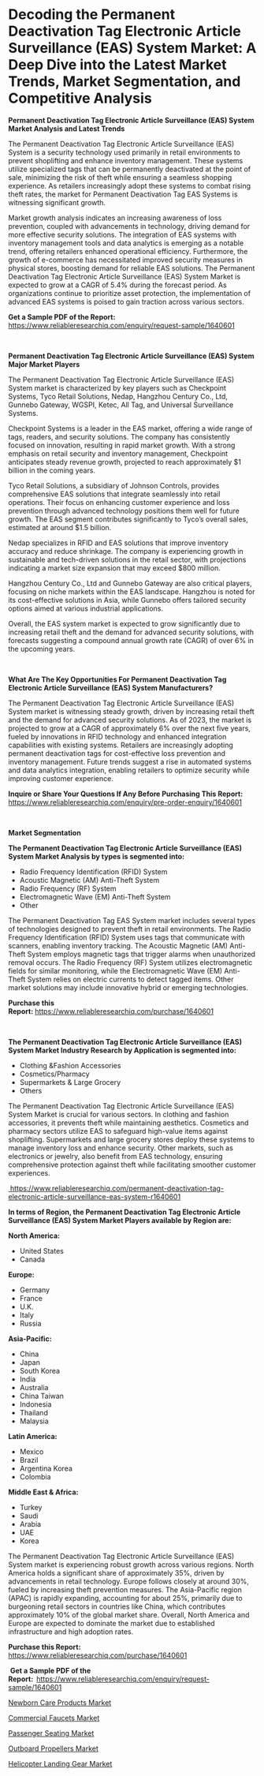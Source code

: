 <p><h1>Decoding the Permanent Deactivation Tag Electronic Article Surveillance (EAS) System Market: A Deep Dive into the Latest Market Trends, Market Segmentation, and Competitive Analysis</h1></p><p><strong>Permanent Deactivation Tag Electronic Article Surveillance (EAS) System Market Analysis and Latest Trends</strong></p>
<p><p>The Permanent Deactivation Tag Electronic Article Surveillance (EAS) System is a security technology used primarily in retail environments to prevent shoplifting and enhance inventory management. These systems utilize specialized tags that can be permanently deactivated at the point of sale, minimizing the risk of theft while ensuring a seamless shopping experience. As retailers increasingly adopt these systems to combat rising theft rates, the market for Permanent Deactivation Tag EAS Systems is witnessing significant growth.</p><p>Market growth analysis indicates an increasing awareness of loss prevention, coupled with advancements in technology, driving demand for more effective security solutions. The integration of EAS systems with inventory management tools and data analytics is emerging as a notable trend, offering retailers enhanced operational efficiency. Furthermore, the growth of e-commerce has necessitated improved security measures in physical stores, boosting demand for reliable EAS solutions. The Permanent Deactivation Tag Electronic Article Surveillance (EAS) System Market is expected to grow at a CAGR of 5.4% during the forecast period. As organizations continue to prioritize asset protection, the implementation of advanced EAS systems is poised to gain traction across various sectors.</p></p>
<p><strong>Get a Sample PDF of the Report:&nbsp;</strong> <a href="https://www.reliableresearchiq.com/enquiry/request-sample/1640601?utm_campaign=1141&utm_medium=2&utm_source=Github&utm_content=ia&utm_term=25092024&utm_id=permanent-deactivation-tag-electronic-article-surveillance-eas-system">https://www.reliableresearchiq.com/enquiry/request-sample/1640601</a></p>
<p>&nbsp;</p>
<p><strong>Permanent Deactivation Tag Electronic Article Surveillance (EAS) System Major Market Players</strong></p>
<p><p>The Permanent Deactivation Tag Electronic Article Surveillance (EAS) System market is characterized by key players such as Checkpoint Systems, Tyco Retail Solutions, Nedap, Hangzhou Century Co., Ltd, Gunnebo Gateway, WGSPI, Ketec, All Tag, and Universal Surveillance Systems. </p><p>Checkpoint Systems is a leader in the EAS market, offering a wide range of tags, readers, and security solutions. The company has consistently focused on innovation, resulting in rapid market growth. With a strong emphasis on retail security and inventory management, Checkpoint anticipates steady revenue growth, projected to reach approximately $1 billion in the coming years.</p><p>Tyco Retail Solutions, a subsidiary of Johnson Controls, provides comprehensive EAS solutions that integrate seamlessly into retail operations. Their focus on enhancing customer experience and loss prevention through advanced technology positions them well for future growth. The EAS segment contributes significantly to Tyco’s overall sales, estimated at around $1.5 billion.</p><p>Nedap specializes in RFID and EAS solutions that improve inventory accuracy and reduce shrinkage. The company is experiencing growth in sustainable and tech-driven solutions in the retail sector, with projections indicating a market size expansion that may exceed $800 million.</p><p>Hangzhou Century Co., Ltd and Gunnebo Gateway are also critical players, focusing on niche markets within the EAS landscape. Hangzhou is noted for its cost-effective solutions in Asia, while Gunnebo offers tailored security options aimed at various industrial applications.</p><p>Overall, the EAS system market is expected to grow significantly due to increasing retail theft and the demand for advanced security solutions, with forecasts suggesting a compound annual growth rate (CAGR) of over 6% in the upcoming years.</p></p>
<p>&nbsp;</p>
<p><strong>What Are The Key Opportunities For Permanent Deactivation Tag Electronic Article Surveillance (EAS) System Manufacturers?</strong></p>
<p><p>The Permanent Deactivation Tag Electronic Article Surveillance (EAS) System market is witnessing steady growth, driven by increasing retail theft and the demand for advanced security solutions. As of 2023, the market is projected to grow at a CAGR of approximately 6% over the next five years, fueled by innovations in RFID technology and enhanced integration capabilities with existing systems. Retailers are increasingly adopting permanent deactivation tags for cost-effective loss prevention and inventory management. Future trends suggest a rise in automated systems and data analytics integration, enabling retailers to optimize security while improving customer experience.</p></p>
<p><strong>Inquire or Share Your Questions If Any Before Purchasing This Report:</strong> <a href="https://www.reliableresearchiq.com/enquiry/pre-order-enquiry/1640601?utm_campaign=1141&utm_medium=2&utm_source=Github&utm_content=ia&utm_term=25092024&utm_id=permanent-deactivation-tag-electronic-article-surveillance-eas-system">https://www.reliableresearchiq.com/enquiry/pre-order-enquiry/1640601</a></p>
<p>&nbsp;</p>
<p><strong>Market Segmentation</strong></p>
<p><strong>The Permanent Deactivation Tag Electronic Article Surveillance (EAS) System Market Analysis by types is segmented into:</strong></p>
<p><ul><li>Radio Frequency Identification (RFID) System</li><li>Acoustic Magnetic (AM) Anti-Theft System</li><li>Radio Frequency (RF) System</li><li>Electromagnetic Wave (EM) Anti-Theft System</li><li>Other</li></ul></p>
<p><p>The Permanent Deactivation Tag EAS System market includes several types of technologies designed to prevent theft in retail environments. The Radio Frequency Identification (RFID) System uses tags that communicate with scanners, enabling inventory tracking. The Acoustic Magnetic (AM) Anti-Theft System employs magnetic tags that trigger alarms when unauthorized removal occurs. The Radio Frequency (RF) System utilizes electromagnetic fields for similar monitoring, while the Electromagnetic Wave (EM) Anti-Theft System relies on electric currents to detect tagged items. Other market solutions may include innovative hybrid or emerging technologies.</p></p>
<p><strong>Purchase this Report:&nbsp;</strong><a href="https://www.reliableresearchiq.com/purchase/1640601?utm_campaign=1141&utm_medium=2&utm_source=Github&utm_content=ia&utm_term=25092024&utm_id=permanent-deactivation-tag-electronic-article-surveillance-eas-system">https://www.reliableresearchiq.com/purchase/1640601</a></p>
<p>&nbsp;</p>
<p><strong>The Permanent Deactivation Tag Electronic Article Surveillance (EAS) System Market Industry Research by Application is segmented into:</strong></p>
<p><ul><li>Clothing &Fashion Accessories</li><li>Cosmetics/Pharmacy</li><li>Supermarkets & Large Grocery</li><li>Others</li></ul></p>
<p><p>The Permanent Deactivation Tag Electronic Article Surveillance (EAS) System Market is crucial for various sectors. In clothing and fashion accessories, it prevents theft while maintaining aesthetics. Cosmetics and pharmacy sectors utilize EAS to safeguard high-value items against shoplifting. Supermarkets and large grocery stores deploy these systems to manage inventory loss and enhance security. Other markets, such as electronics or jewelry, also benefit from EAS technology, ensuring comprehensive protection against theft while facilitating smoother customer experiences.</p></p>
<p><a href="https://www.reliableresearchiq.com/permanent-deactivation-tag-electronic-article-surveillance-eas-system-r1640601?utm_campaign=1141&utm_medium=2&utm_source=Github&utm_content=ia&utm_term=25092024&utm_id=permanent-deactivation-tag-electronic-article-surveillance-eas-system">&nbsp;https://www.reliableresearchiq.com/permanent-deactivation-tag-electronic-article-surveillance-eas-system-r1640601</a></p>
<p><strong>In terms of Region, the Permanent Deactivation Tag Electronic Article Surveillance (EAS) System Market Players available by Region are:</strong></p>
<p>
    <p> <strong> North America: </strong>
        <ul>
            <li>United States</li>
            <li>Canada</li>
        </ul>
        </p> 
    <p> <strong> Europe: </strong>
        <ul>
            <li>Germany</li>
            <li>France</li>
            <li>U.K.</li>
            <li>Italy</li>
            <li>Russia</li>
        </ul>
        </p> 
    <p> <strong> Asia-Pacific: </strong>
        <ul>
            <li>China</li>
            <li>Japan</li>
            <li>South Korea</li>
            <li>India</li>
            <li>Australia</li>
            <li>China Taiwan</li>
            <li>Indonesia</li>
            <li>Thailand</li>
            <li>Malaysia</li>
        </ul>
        </p> 
    <p> <strong> Latin America: </strong>
        <ul>
            <li>Mexico</li>
            <li>Brazil</li>
            <li>Argentina Korea</li>
            <li>Colombia</li>
        </ul>
        </p> 
    <p> <strong> Middle East & Africa: </strong>
        <ul>
            <li>Turkey</li>
            <li>Saudi</li>
            <li>Arabia</li>
            <li>UAE</li>
            <li>Korea</li>
        </ul>
    </p>
    </p>
<p><p>The Permanent Deactivation Tag Electronic Article Surveillance (EAS) System market is experiencing robust growth across various regions. North America holds a significant share of approximately 35%, driven by advancements in retail technology. Europe follows closely at around 30%, fueled by increasing theft prevention measures. The Asia-Pacific region (APAC) is rapidly expanding, accounting for about 25%, primarily due to burgeoning retail sectors in countries like China, which contributes approximately 10% of the global market share. Overall, North America and Europe are expected to dominate the market due to established infrastructure and high adoption rates.</p></p>
<p><strong>Purchase this Report: </strong><a href="https://www.reliableresearchiq.com/purchase/1640601?utm_campaign=1141&utm_medium=2&utm_source=Github&utm_content=ia&utm_term=25092024&utm_id=permanent-deactivation-tag-electronic-article-surveillance-eas-system">https://www.reliableresearchiq.com/purchase/1640601</a></p>
<p>&nbsp;<strong>Get a Sample PDF of the Report:&nbsp;&nbsp;</strong><a href="https://www.reliableresearchiq.com/enquiry/request-sample/1640601?utm_campaign=1141&utm_medium=2&utm_source=Github&utm_content=ia&utm_term=25092024&utm_id=permanent-deactivation-tag-electronic-article-surveillance-eas-system">https://www.reliableresearchiq.com/enquiry/request-sample/1640601</a></p>
<p><strong></strong></p>
<p><p><a href="https://issuu.com/reportprime-2/docs/newborn-care-products-market-size-2_b0aa4ac89c6b2d?utm_campaign=1141&utm_medium=2&utm_source=Github&utm_content=ia&utm_term=25092024&utm_id=permanent-deactivation-tag-electronic-article-surveillance-eas-system">Newborn Care Products Market</a></p><p><a href="https://issuu.com/reportprime-2/docs/commercial-faucets-market-size-2030_c466897b9e65ed?utm_campaign=1141&utm_medium=2&utm_source=Github&utm_content=ia&utm_term=25092024&utm_id=permanent-deactivation-tag-electronic-article-surveillance-eas-system">Commercial Faucets Market</a></p><p><a href="https://www.linkedin.com/pulse/global-passenger-seating-market-opportunities-challenges2024-eexaf?utm_campaign=1141&utm_medium=2&utm_source=Github&utm_content=ia&utm_term=25092024&utm_id=permanent-deactivation-tag-electronic-article-surveillance-eas-system">Passenger Seating Market</a></p><p><a href="https://www.linkedin.com/pulse/global-outboard-propellers-market-sector-types-applications-qdyae?utm_campaign=1141&utm_medium=2&utm_source=Github&utm_content=ia&utm_term=25092024&utm_id=permanent-deactivation-tag-electronic-article-surveillance-eas-system">Outboard Propellers Market</a></p><p><a href="https://www.linkedin.com/pulse/helicopter-landing-gear-market-global-share-ranking-overall-sales-hya2e?utm_campaign=1141&utm_medium=2&utm_source=Github&utm_content=ia&utm_term=25092024&utm_id=permanent-deactivation-tag-electronic-article-surveillance-eas-system">Helicopter Landing Gear Market</a></p></p>